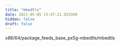 ```yaml
---
title: "mbedtls"
date: 2021-05-05 13:47:21.925309
hidden: false
draft: false
---
```


x86/64/package_feeds_base_px5g-mbedtls/mbedtls

